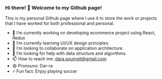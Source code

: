 ### Hi there! 👋 Welcome to my Github page!

This is my personal Github page where I use it to store the work or projects that I have worked for both professional and personal. 

- 🔭 I’m currently working on developing ecommerce project using React, Redux
- 🌱 I’m currently learning UI/UX design principles.
- 👯 I’m looking to collaborate on application architecture.  
- 🤔 I’m looking for help with data structure and algorithms.
- 📫 How to reach me: dara.soumgit@gmail.com
- 😄 Pronouns: Dar-ra
- ⚡ Fun fact: Enjoy playing soccer

